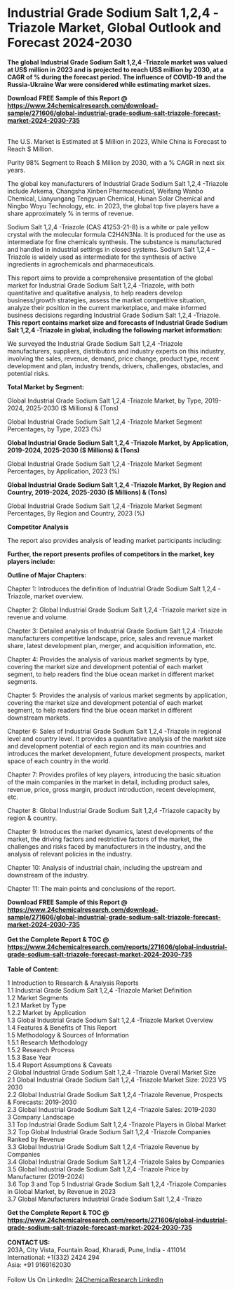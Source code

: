 <h1>Industrial Grade Sodium Salt 1,2,4 -Triazole Market, Global Outlook and Forecast 2024-2030</h1><p><strong>The global Industrial Grade Sodium Salt 1,2,4 -Triazole market was valued at US$ million in 2023 and is projected to reach US$ million by 2030, at a CAGR of % during the forecast period. The influence of COVID-19 and the Russia-Ukraine War were considered while estimating market sizes.</strong></p><p>
</p><p></p><div><b>Download FREE Sample of this Report @ 
            <a href="https://www.24chemicalresearch.com/download-sample/271606/global-industrial-grade-sodium-salt-triazole-forecast-market-2024-2030-735">
            https://www.24chemicalresearch.com/download-sample/271606/global-industrial-grade-sodium-salt-triazole-forecast-market-2024-2030-735</a></b></div><br><p>
The U.S. Market is Estimated at $ Million in 2023, While China is Forecast to Reach $ Million.</p><p>
Purity 98% Segment to Reach $ Million by 2030, with a % CAGR in next six years.</p><p>
The global key manufacturers of Industrial Grade Sodium Salt 1,2,4 -Triazole include Arkema, Changsha Xinben Pharmaceutical, Weifang Wanbo Chemical, Lianyungang Tengyuan Chemical, Hunan Solar Chemical and Ningbo Woyu Technology, etc. in 2023, the global top five players have a share approximately % in terms of revenue.</p><p>
Sodium Salt 1,2,4 -Triazole (CAS 41253-21-8) is a white or pale yellow crystal with the molecular formula C2H4N3Na. It is produced for the use as intermediate for fine chemicals synthesis. The substance is manufactured and handled in industrial settings in closed systems. Sodium Salt 1,2,4 – Triazole is widely used as intermediate for the synthesis of active ingredients in agrochemicals and pharmaceuticals.</p><p>
This report aims to provide a comprehensive presentation of the global market for Industrial Grade Sodium Salt 1,2,4 -Triazole, with both quantitative and qualitative analysis, to help readers develop business/growth strategies, assess the market competitive situation, analyze their position in the current marketplace, and make informed business decisions regarding Industrial Grade Sodium Salt 1,2,4 -Triazole.<strong> This report contains market size and forecasts of Industrial Grade Sodium Salt 1,2,4 -Triazole in global, including the following market information:</strong></p><p>
</p><p>
</p><p>We surveyed the Industrial Grade Sodium Salt 1,2,4 -Triazole manufacturers, suppliers, distributors and industry experts on this industry, involving the sales, revenue, demand, price change, product type, recent development and plan, industry trends, drivers, challenges, obstacles, and potential risks.</p><p>
<strong>Total Market by Segment:</strong></p><p>
Global Industrial Grade Sodium Salt 1,2,4 -Triazole Market, by Type, 2019-2024, 2025-2030 ($ Millions) &amp; (Tons)</p><p>
Global Industrial Grade Sodium Salt 1,2,4 -Triazole Market Segment Percentages, by Type, 2023 (%)</p><p>
</p><p>
</p><p><strong>Global Industrial Grade Sodium Salt 1,2,4 -Triazole Market, by Application, 2019-2024, 2025-2030 ($ Millions) &amp; (Tons)</strong></p><p>
Global Industrial Grade Sodium Salt 1,2,4 -Triazole Market Segment Percentages, by Application, 2023 (%)</p><p>
</p><p>
</p><p><strong>Global Industrial Grade Sodium Salt 1,2,4 -Triazole Market, By Region and Country, 2019-2024, 2025-2030 ($ Millions) &amp; (Tons)</strong></p><p>
Global Industrial Grade Sodium Salt 1,2,4 -Triazole Market Segment Percentages, By Region and Country, 2023 (%)</p><p>
</p><p>
</p><p><strong>Competitor Analysis</strong></p><p>
The report also provides analysis of leading market participants including:</p><p>
</p><p>
</p><p><strong>Further, the report presents profiles of competitors in the market, key players include:</strong></p><p>
</p><p>
</p><p><strong>Outline of Major Chapters:</strong></p><p>
Chapter 1: Introduces the definition of Industrial Grade Sodium Salt 1,2,4 -Triazole, market overview.</p><p>
Chapter 2: Global Industrial Grade Sodium Salt 1,2,4 -Triazole market size in revenue and volume.</p><p>
Chapter 3: Detailed analysis of Industrial Grade Sodium Salt 1,2,4 -Triazole manufacturers competitive landscape, price, sales and revenue market share, latest development plan, merger, and acquisition information, etc.</p><p>
Chapter 4: Provides the analysis of various market segments by type, covering the market size and development potential of each market segment, to help readers find the blue ocean market in different market segments.</p><p>
Chapter 5: Provides the analysis of various market segments by application, covering the market size and development potential of each market segment, to help readers find the blue ocean market in different downstream markets.</p><p>
Chapter 6: Sales of Industrial Grade Sodium Salt 1,2,4 -Triazole in regional level and country level. It provides a quantitative analysis of the market size and development potential of each region and its main countries and introduces the market development, future development prospects, market space of each country in the world.</p><p>
Chapter 7: Provides profiles of key players, introducing the basic situation of the main companies in the market in detail, including product sales, revenue, price, gross margin, product introduction, recent development, etc.</p><p>
Chapter 8: Global Industrial Grade Sodium Salt 1,2,4 -Triazole capacity by region &amp; country.</p><p>
Chapter 9: Introduces the market dynamics, latest developments of the market, the driving factors and restrictive factors of the market, the challenges and risks faced by manufacturers in the industry, and the analysis of relevant policies in the industry.</p><p>
Chapter 10: Analysis of industrial chain, including the upstream and downstream of the industry.</p><p>
Chapter 11: The main points and conclusions of the report.</p><div><b>Download FREE Sample of this Report @ 
            <a href="https://www.24chemicalresearch.com/download-sample/271606/global-industrial-grade-sodium-salt-triazole-forecast-market-2024-2030-735">
            https://www.24chemicalresearch.com/download-sample/271606/global-industrial-grade-sodium-salt-triazole-forecast-market-2024-2030-735</a></b></div><br><div><b>Get the Complete Report & TOC @ 
            <a href="https://www.24chemicalresearch.com/reports/271606/global-industrial-grade-sodium-salt-triazole-forecast-market-2024-2030-735">
            https://www.24chemicalresearch.com/reports/271606/global-industrial-grade-sodium-salt-triazole-forecast-market-2024-2030-735</a></b></div><br>
            <b>Table of Content:</b><p>1 Introduction to Research & Analysis Reports<br />
    1.1 Industrial Grade Sodium Salt 1,2,4 -Triazole Market Definition<br />
    1.2 Market Segments<br />
        1.2.1 Market by Type<br />
        1.2.2 Market by Application<br />
    1.3 Global Industrial Grade Sodium Salt 1,2,4 -Triazole Market Overview<br />
    1.4 Features & Benefits of This Report<br />
    1.5 Methodology & Sources of Information<br />
        1.5.1 Research Methodology<br />
        1.5.2 Research Process<br />
        1.5.3 Base Year<br />
        1.5.4 Report Assumptions & Caveats<br />
2 Global Industrial Grade Sodium Salt 1,2,4 -Triazole Overall Market Size<br />
    2.1 Global Industrial Grade Sodium Salt 1,2,4 -Triazole Market Size: 2023 VS 2030<br />
    2.2 Global Industrial Grade Sodium Salt 1,2,4 -Triazole Revenue, Prospects & Forecasts: 2019-2030<br />
    2.3 Global Industrial Grade Sodium Salt 1,2,4 -Triazole Sales: 2019-2030<br />
3 Company Landscape<br />
    3.1 Top Industrial Grade Sodium Salt 1,2,4 -Triazole Players in Global Market<br />
    3.2 Top Global Industrial Grade Sodium Salt 1,2,4 -Triazole Companies Ranked by Revenue<br />
    3.3 Global Industrial Grade Sodium Salt 1,2,4 -Triazole Revenue by Companies<br />
    3.4 Global Industrial Grade Sodium Salt 1,2,4 -Triazole Sales by Companies<br />
    3.5 Global Industrial Grade Sodium Salt 1,2,4 -Triazole Price by Manufacturer (2019-2024)<br />
    3.6 Top 3 and Top 5 Industrial Grade Sodium Salt 1,2,4 -Triazole Companies in Global Market, by Revenue in 2023<br />
    3.7 Global Manufacturers Industrial Grade Sodium Salt 1,2,4 -Triazo</p><div><b>Get the Complete Report & TOC @ 
            <a href="https://www.24chemicalresearch.com/reports/271606/global-industrial-grade-sodium-salt-triazole-forecast-market-2024-2030-735">
            https://www.24chemicalresearch.com/reports/271606/global-industrial-grade-sodium-salt-triazole-forecast-market-2024-2030-735</a></b></div><br><b>CONTACT US:</b><br>
            203A, City Vista, Fountain Road, Kharadi, Pune, India - 411014<br>
            International: +1(332) 2424 294<br>
            Asia: +91 9169162030 <br><br>
            Follow Us On LinkedIn: <a href="https://www.linkedin.com/company/24chemicalresearch/">24ChemicalResearch LinkedIn</a>